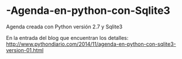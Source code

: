 # -Agenda-en-python-con-Sqlite3
Agenda creada con Python versión 2.7 y Sqlite3

En la entrada del blog que encuentran los detalles: http://www.pythondiario.com/2014/11/agenda-en-python-con-sqlite3-version-01.html
